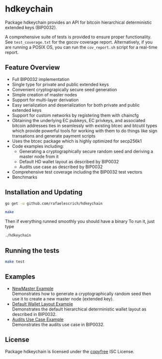 # hdkeychain

Package hdkeychain provides an API for bitcoin hierarchical deterministic
extended keys (BIP0032).

A comprehensive suite of tests is provided to ensure proper functionality.  See
`test_coverage.txt` for the gocov coverage report.  Alternatively, if you are
running a POSIX OS, you can run the `cov_report.sh` script for a real-time
report.

## Feature Overview

- Full BIP0032 implementation
- Single type for private and public extended keys
- Convenient cryptograpically secure seed generation
- Simple creation of master nodes
- Support for multi-layer derivation
- Easy serialization and deserialization for both private and public extended
  keys
- Support for custom networks by registering them with chaincfg
- Obtaining the underlying EC pubkeys, EC privkeys, and associated bitcoin
  addresses ties in seamlessly with existing btcec and btcutil types which
  provide powerful tools for working with them to do things like sign
  transations and generate payment scripts
- Uses the btcec package which is highly optimized for secp256k1
- Code examples including:
  - Generating a cryptographically secure random seed and deriving a
    master node from it
  - Default HD wallet layout as described by BIP0032
  - Audits use case as described by BIP0032
- Comprehensive test coverage including the BIP0032 test vectors
- Benchmarks

## Installation and Updating

```bash
go get -u github.com/rafaelescrich/hdkeychain
```

```bash
make
```

Then if everything runned smoothly you should have a binary
To run it, just type

```bash
./hdkeychain
```

## Running the tests

```bash
make test
```

## Examples

- [NewMaster Example](http://godoc.org/github.com/btcsuite/btcutil/hdkeychain#example-NewMaster)  
  Demonstrates how to generate a cryptographically random seed then use it to
  create a new master node (extended key).
- [Default Wallet Layout Example](http://godoc.org/github.com/btcsuite/btcutil/hdkeychain#example-package--DefaultWalletLayout)  
  Demonstrates the default hierarchical deterministic wallet layout as described
  in BIP0032.
- [Audits Use Case Example](http://godoc.org/github.com/btcsuite/btcutil/hdkeychain#example-package--Audits)  
  Demonstrates the audits use case in BIP0032.

## License

Package hdkeychain is licensed under the [copyfree](http://copyfree.org) ISC
License.
